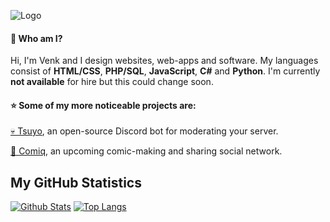 ![Logo](https://i.imgur.com/3fxLLT3.png)
#### 👋 Who am I?
Hi, I'm Venk and I design websites, web-apps and software. My languages consist of **HTML/CSS**, **PHP/SQL**, **JavaScript**, **C#** and **Python**. I'm currently **not available** for hire but this could change soon.

#### ⭐ Some of my more noticeable projects are:
 [💀 Tsuyo](http://github.com/VenkSociety/Tsuyo), an open-source Discord bot for moderating your server.
 
 [💬 Comiq](https://comiqapp.com), an upcoming comic-making and sharing social network.

## My GitHub Statistics
[![Github Stats](https://github-readme-stats.vercel.app/api?username=VenkSociety&show_icons=true&theme=default)](https://github.com/VenkSociety)
[![Top Langs](https://github-readme-stats.vercel.app/api/top-langs/?username=VenkSociety&layout=compact&theme=default)](https://github.com/VenkSociety)
